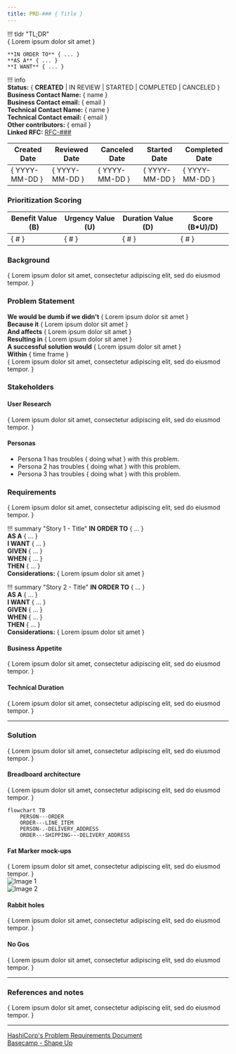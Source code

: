```yaml
---
title: PRD-### { Title }
---
```

<!---
The Problem Reference Document (PRD) is used to record the high level problem and associated requirements for a potential project. This document will be used to help facilitate prioritization decisions. NOTE: This document is only one potential method for documenting this information and the team will need to figure out what process and documents work best in their particular situation.

File name: PRD-###_<TITLE>.md
--->

!!! tldr "TL;DR"  
    { Lorem ipsum dolor sit amet }  

    **IN ORDER TO** { ... }  
    **AS A** { ... }  
    **I WANT** { ... }  

!!! info  
    **Status:** { **CREATED** | IN REVIEW | STARTED | COMPLETED | CANCELED }  
    **Business Contact Name:** { name }  
    **Business Contact email:** { email }  
    **Technical Contact Name:** { name }  
    **Technical Contact email:** { email }  
    **Other contributors:** { email }  
    **Linked RFC:** [RFC-###]()  

| Created Date | Reviewed Date |  Canceled Date | Started Date | Completed Date |
|---|---|---|---|---|
|{ YYYY-MM-DD }|{ YYYY-MM-DD }|{ YYYY-MM-DD }|{ YYYY-MM-DD }|{ YYYY-MM-DD }|

### Prioritization Scoring
<!--- At this point in the project life cycle, we are estimating the rough costs associated with this feature for prioritization purposes only. The scoring values are always in the context of other opportunities and should be rescored on each evaluation.  --->

<!---One scoring method is to use a modified Fibonacci sequence for each value (1, 2, 3, 5, 8, 13, 21). Benefits and Urgency are scored highest to lowest (lowest benefit = 1) and Duration is scored lowest to highest (e.g. shortest duration = 1). See Ch. 9: Final Iteration - Innovation and Planning in the book "Building Data Products: Introduction to Data and Analytics Engineering for non-programmers"  --->
|Benefit Value (B) | Urgency Value (U) | Duration Value (D) | Score (B*U)/D) |
|---|---|---|---|
|{ # }|{ # }|{ # }|{ # }|

<!---An alternative scoring method: The value assigned to the project is determined by providing each stakeholder an equal amount of money to spend on any of the features being evaluated with this process. The total amount in the pool is determined by multiplying the number of developers times the number of months in the timeframe (e.g. 10 developers * 3 months * $5 = $150 total). If you have five people making the prioritization decisions, then the $150 is divided by five. This provides each person $30 to vote with.

**Resource estimate:** { XX people }  
**Time estimate:**  { XX time }  
**Feature cost:** { $5 per FTE per month * time * people }  

### Final business value score: { $## }  
--->

### Background
<!--- The background section provides the reader with helpful context before diving into the problem domain. Provide sufficient details to properly educate the reader on the problem domain. In order for a reader to understand the content of the PRD, they must first understand the context. That context setting is the goal of the background section. Visual explanations are encouraged if applicable.--->
{ Lorem ipsum dolor sit amet, consectetur adipiscing elit, sed do eiusmod tempor. }  

### Problem Statement
<!--- This is the heart of the PRD as it simplifies the user research into clear problem statements. Each of the problems should clearly map to the problems identified by the user research and the corresponding personas defined below. The personas should be generalized versions of the actual interviewed users.

What is the measurable business benefit of solving this problem considering the stated scope and appetite? Ideally, this would be expressed in financial value. Typically expressed as changes in  revenue, raw material cost, investment / inventory, or operational expenses. Additionally, consider the timeframe over which this benefit will be realized.--->

**We would be dumb if we didn't** {  Lorem ipsum dolor sit amet }  
**Because it** {  Lorem ipsum dolor sit amet }  
**And affects** {  Lorem ipsum dolor sit amet }  
**Resulting in** {  Lorem ipsum dolor sit amet }  
**A successful solution would** {  Lorem ipsum dolor sit amet }  
**Within** { time frame }  
{ Lorem ipsum dolor sit amet, consectetur adipiscing elit, sed do eiusmod tempor. }  

### Stakeholders
<!--- This section is the most important as it grounds the PRD in real, experienced user problems. For the author the goal of this section is to collect high-quality research which will be used to identify common patterns across users. The better the research, the easier it is to determine patterns, and the simpler the problem statement can be. For readers this section sets a concrete context for understanding the core problem.--->

#### User Research
<!--- Describe the user research methodology. --->
{ Lorem ipsum dolor sit amet, consectetur adipiscing elit, sed do eiusmod tempor. }  

#### Personas
<!--- At a bare minimum, each persona should articulate the problem or job being done. --->
* Persona 1 has troubles { doing what } with this problem.  
* Persona 2 has troubles { doing what } with this problem.  
* Persona 3 has troubles { doing what } with this problem.  

### Requirements
<!--- These are the high level outcome focused stories describing the business context, personas, and acceptance criteria for the problem. --->
{ Lorem ipsum dolor sit amet, consectetur adipiscing elit, sed do eiusmod tempor. }  

!!! summary "Story 1 - Title"
    **IN ORDER TO** { ... }  
    **AS A** { ... }  
    **I WANT** { ... }  
    **GIVEN** { ... }  
    **WHEN** { ... }  
    **THEN** { ... }  
    **Considerations:** { Lorem ipsum dolor sit amet }  

!!! summary "Story 2 - Title"
    **IN ORDER TO** { ... }  
    **AS A** { ... }  
    **I WANT** { ... }  
    **GIVEN** { ... }  
    **WHEN** { ... }  
    **THEN** { ... }  
    **Considerations:** { Lorem ipsum dolor sit amet }  

#### Business Appetite
<!--- How much time do we believe we should spend addressing this problem? This lets the business owners convey how much investment they feel is worth risking.--->
{ Lorem ipsum dolor sit amet, consectetur adipiscing elit, sed do eiusmod tempor. }  

#### Technical Duration
<!--- How much time does the technical team believe would be required to achieve the business benefit? Consider the Appetite, risk, and complexity. This isn't used as a commitment but as part of the prioritization process. --->
{ Lorem ipsum dolor sit amet, consectetur adipiscing elit, sed do eiusmod tempor. }  

----

### Solution
<!--- Brief description of the solution. Be careful to not be overly specific.--->
{ Lorem ipsum dolor sit amet, consectetur adipiscing elit, sed do eiusmod tempor. }  

#### Breadboard architecture
<!--- *Rough* drawings of the solution UX and / or architecture, sufficient to convey the initial design.--->
{ Lorem ipsum dolor sit amet, consectetur adipiscing elit, sed do eiusmod tempor. }  

````mermaid
flowchart TB
    PERSON---ORDER
    ORDER---LINE_ITEM
    PERSON-.-DELIVERY_ADDRESS
    ORDER---SHIPPING---DELIVERY_ADDRESS
````

#### Fat Marker mock-ups
<!--- *Rough* drawings of the solution UI, sufficient to convey the initial design.--->
{ Lorem ipsum dolor sit amet, consectetur adipiscing elit, sed do eiusmod tempor. }  
![Image 1]()  
![Image 2]()  

#### Rabbit holes
<!--- Are there any risky aspects to this problem or solution you can call out early in the process? how should they be addressed?--->
{ Lorem ipsum dolor sit amet, consectetur adipiscing elit, sed do eiusmod tempor. }  

#### No Gos
<!--- Identify the things you are *not* including as part of the solution.--->
{ Lorem ipsum dolor sit amet, consectetur adipiscing elit, sed do eiusmod tempor. }  

----

### References and notes
<!--- Is there any additional information that would be useful? --->
{ Lorem ipsum dolor sit amet, consectetur adipiscing elit, sed do eiusmod tempor. }  

----
[HashiCorp's Problem Requirements Document](https://works.hashicorp.com/articles/prd-template)  
[Basecamp - Shape Up](https://basecamp.com/shapeup)  